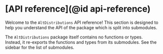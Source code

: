# [API reference](@id api-reference)

Welcome to the `AltDistributions` API reference! This section is designed to help you understand the API of the package which is split into submodules.

The `AltDistributions` package itself contains no functions or types. Instead, it re-exports the functions and types from its submodules. See the sidebar for the list of submodules.
